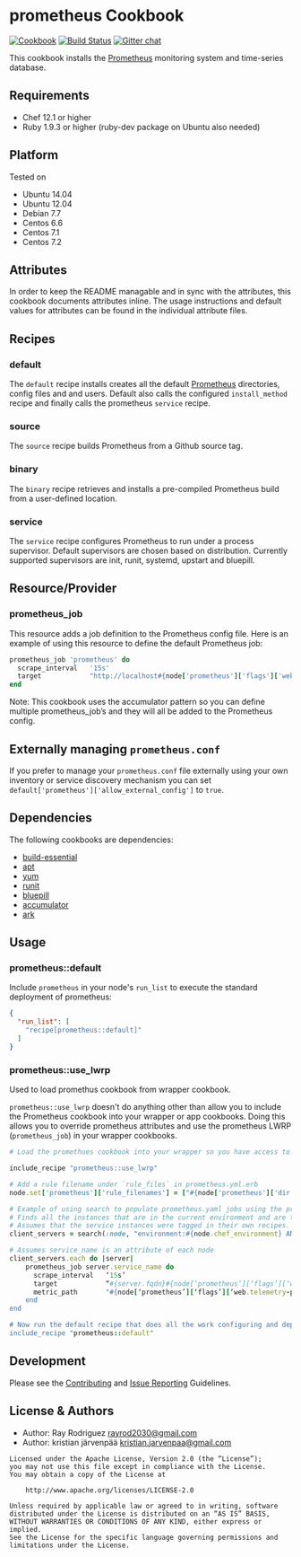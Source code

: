 prometheus Cookbook
=====================
[![Cookbook](http://img.shields.io/cookbook/v/prometheus.svg)](https://github.com/rayrod2030/chef-prometheus)
[![Build Status](https://travis-ci.org/rayrod2030/chef-prometheus.svg?branch=master)](https://travis-ci.org/rayrod2030/chef-prometheus?branch=master)
[![Gitter chat](https://img.shields.io/badge/Gitter-rayrod2030%2Fchef--prometheus-brightgreen.svg)](https://gitter.im/rayrod2030/chef-prometheus)

This cookbook installs the [Prometheus][] monitoring system and time-series database.

Requirements
------------
- Chef 12.1 or higher
- Ruby 1.9.3 or higher (ruby-dev package on Ubuntu also needed)

Platform
--------
Tested on

* Ubuntu 14.04
* Ubuntu 12.04
* Debian 7.7
* Centos 6.6
* Centos 7.1
* Centos 7.2

Attributes
----------
In order to keep the README managable and in sync with the attributes, this
cookbook documents attributes inline. The usage instructions and default
values for attributes can be found in the individual attribute files.

Recipes
-------

### default
The `default` recipe installs creates all the default [Prometheus][] directories,
config files and and users.  Default also calls the configured `install_method`
recipe and finally calls the prometheus `service` recipe.

### source
The `source` recipe builds Prometheus from a Github source tag.

### binary
The `binary` recipe retrieves and installs a pre-compiled Prometheus build from
a user-defined location.

### service
The `service` recipe configures Prometheus to run under a process supervisor.
Default supervisors are chosen based on distribution. Currently supported
supervisors are init, runit, systemd, upstart and bluepill.

Resource/Provider
-----------------

### prometheus_job

This resource adds a job definition to the Prometheus config file.  Here is an
example of using this resource to define the default Prometheus job:

```ruby
prometheus_job 'prometheus' do
  scrape_interval   '15s'
  target            "http://localhost#{node['prometheus']['flags']['web.listen-address']}#{node['prometheus']['flags']['web.telemetry-path']}"
end
```

Note: This cookbook uses the accumulator pattern so you can define multiple
prometheus_job’s and they will all be added to the Prometheus config.

Externally managing `prometheus.conf`
-------------------------------------

If you prefer to manage your `prometheus.conf` file externally using your own
inventory or service discovery mechanism you can set
`default['prometheus']['allow_external_config']` to `true`.

Dependencies
------------

The following cookbooks are dependencies:

* [build-essential][]
* [apt][]
* [yum][]
* [runit][]
* [bluepill][]
* [accumulator][]
* [ark][]


## Usage

### prometheus::default

Include `prometheus` in your node's `run_list` to execute the standard deployment of prometheus:

```json
{
  "run_list": [
    "recipe[prometheus::default]"
  ]
}
```

### prometheus::use_lwrp

Used to load promethus cookbook from wrapper cookbook.

`prometheus::use_lwrp` doesn't do anything other than allow you to include the
Prometheus cookbook into your wrapper or app cookbooks. Doing this allows you to
override prometheus attributes and use the prometheus LWRP (`prometheus_job`) in
your wrapper cookbooks.

```ruby
# Load the promethues cookbook into your wrapper so you have access to the LWRP and attributes

include_recipe "prometheus::use_lwrp"

# Add a rule filename under `rule_files` in prometheus.yml.erb
node.set['prometheus']['rule_filenames'] = ["#{node['prometheus']['dir']}/alert.rules"]

# Example of using search to populate prometheus.yaml jobs using the prometheus_job LWRP
# Finds all the instances that are in the current environment and are taged with "node_exporter"
# Assumes that the service instances were tagged in their own recipes.
client_servers = search(:node, "environment:#{node.chef_environment} AND tags:node_exporter")

# Assumes service_name is an attribute of each node
client_servers.each do |server|
	prometheus_job server.service_name do
  	  scrape_interval   ‘15s’
	  target            “#{server.fqdn}#{node[‘prometheus’][‘flags’][‘web.listen-address’]}"
	  metric_path       "#{node[‘prometheus’][‘flags’][‘web.telemetry-path’]}”
	end
end

# Now run the default recipe that does all the work configuring and deploying prometheus
include_recipe "prometheus::default"
```

Development
-----------
Please see the [Contributing](CONTRIBUTING.md) and [Issue Reporting](ISSUES.md) Guidelines.

License & Authors
------

- Author: Ray Rodriguez <rayrod2030@gmail.com>
- Author: kristian järvenpää <kristian.jarvenpaa@gmail.com>

```text
Licensed under the Apache License, Version 2.0 (the “License”);
you may not use this file except in compliance with the License.
You may obtain a copy of the License at

    http://www.apache.org/licenses/LICENSE-2.0

Unless required by applicable law or agreed to in writing, software
distributed under the License is distributed on an “AS IS” BASIS,
WITHOUT WARRANTIES OR CONDITIONS OF ANY KIND, either express or implied.
See the License for the specific language governing permissions and
limitations under the License.
```

[build-essential]: https://github.com/opscode-cookbooks/build-essential
[apt]: https://github.com/opscode-cookbooks/apt
[runit]: https://github.com/hw-cookbooks/runit
[Prometheus]: https://github.com/prometheus/prometheus
[bluepill]: https://github.com/opscode-cookbooks/bluepill
[ark]: https://github.com/burtlo/ark
[yum]: https://github.com/chef-cookbooks/yum
[accumulator]: https://github.com/kisoku/chef-accumulator
